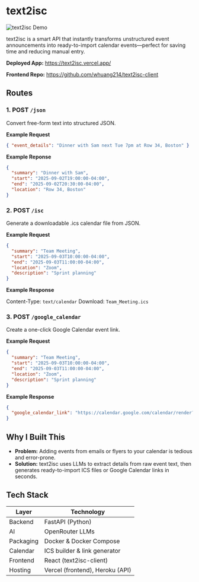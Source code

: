 # text2isc

![text2isc Demo](https://i.imgur.com/WKeBB9P.png)

text2isc is a smart API that instantly transforms unstructured event announcements into ready-to-import calendar events—perfect for saving time and reducing manual entry.

**Deployed App:** https://text2isc.vercel.app/

**Frontend Repo:** https://github.com/whuang214/text2isc-client

## Routes

### 1. POST `/json`
Convert free-form text into structured JSON.

**Example Request**
```json
{ "event_details": "Dinner with Sam next Tue 7pm at Row 34, Boston" }
```

**Example Reponse**
```json
{
  "summary": "Dinner with Sam",
  "start": "2025-09-02T19:00:00-04:00",
  "end": "2025-09-02T20:30:00-04:00",
  "location": "Row 34, Boston"
}
```

### 2. POST `/isc`
Generate a downloadable .ics calendar file from JSON.

**Example Request**
```json
{
  "summary": "Team Meeting",
  "start": "2025-09-03T10:00:00-04:00",
  "end": "2025-09-03T11:00:00-04:00",
  "location": "Zoom",
  "description": "Sprint planning"
}
```

**Example Response**

Content-Type: `text/calendar`
Download: `Team_Meeting.ics`

### 3. POST `/google_calendar`

Create a one-click Google Calendar event link.

**Example Request**
```json
{
  "summary": "Team Meeting",
  "start": "2025-09-03T10:00:00-04:00",
  "end": "2025-09-03T11:00:00-04:00",
  "location": "Zoom",
  "description": "Sprint planning"
}
```

**Example Response**

```json
{
  "google_calendar_link": "https://calendar.google.com/calendar/render?...Team+Meeting..."
}
```

## Why I Built This
- **Problem:** Adding events from emails or flyers to your calendar is tedious and error-prone.
- **Solution:** text2isc uses LLMs to extract details from raw event text, then generates ready-to-import ICS files or Google Calendar links in seconds.

## Tech Stack
| Layer      | Technology                    |
|------------|-------------------------------|
| Backend    | FastAPI (Python)              |
| AI         | OpenRouter LLMs               |
| Packaging  | Docker & Docker Compose       |
| Calendar   | ICS builder & link generator  |
| Frontend   | React (text2isc-client)       |
| Hosting    | Vercel (frontend), Heroku (API) |
